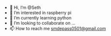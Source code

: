 - 👋 Hi, I’m @Seth
- 👀 I’m interested in raspberry pi
- 🌱 I’m currently learning python
- 💞️ I’m looking to collaborate on ...
- 📫 How to reach me smdepass0501@gmail.com



<!---
Sethsucks/Sethsucks is a ✨ special ✨ repository because its `README.md` (this file) appears on your GitHub profile.
You can click the Preview link to take a look at your changes.
--->
